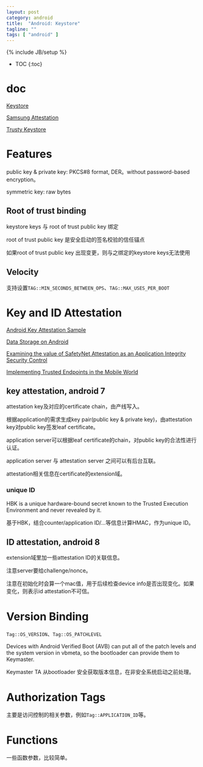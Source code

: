 ```yaml
---
layout: post
category: android
title:  "Android: Keystore"
tagline: ""
tags: [ "android" ] 
---
```

{% include JB/setup %}

* TOC
{:toc}

# doc

[Keystore](https://source.android.com/security/keystore)

[Samsung Attestation](https://docs.samsungknox.com/dev/knox-attestation/about-attestation.htm)

[Trusty Keystore](https://projectacrn.github.io/2.0/tutorials/trustyACRN.html)


# Features

public key & private key: PKCS#8 format, DER。without password-based encryption。

symmetric key: raw bytes

## Root of trust binding

keystore keys 与 root of trust public key 绑定

root of trust  public key 是安全启动的签名校验的信任锚点

如果root of trust public key 出现变更，则与之绑定的keystore keys无法使用

## Velocity

支持设置`TAG::MIN_SECONDS_BETWEEN_OPS`、`TAG::MAX_USES_PER_BOOT`

# Key and ID Attestation

[Android Key Attestation Sample](https://github.com/google/android-key-attestation)

[Data Storage on Android](https://mobile-security.gitbook.io/mobile-security-testing-guide/android-testing-guide/0x05d-testing-data-storage)

[Examining the value of SafetyNet Attestation as an Application Integrity Security Control](https://census-labs.com/news/2017/11/17/examining-the-value-of-safetynet-attestation-as-an-application-integrity-security-control/)

[Implementing Trusted Endpoints in the Mobile World](https://www.slideshare.net/linecorp/implementing-trusted-endpoints-in-the-mobile-world)

##  key attestation, android 7

attestation key及对应的certificate chain，由产线写入。

根据application的需求生成key pair(public key & private key)，由attestation key对public key签发leaf certificate。

application server可以根据leaf certificate的chain，对public key的合法性进行认证。

application server 与 attestation server 之间可以有后台互联。

attestation相关信息在certificate的extension域。

### unique ID

HBK is a unique hardware-bound secret known to the Trusted Execution Environment and never revealed by it.

基于HBK，结合counter/application ID/...等信息计算HMAC，作为unique ID。

##  ID attestation, android 8

extension域里加一些attestation ID的关联信息。

注意server要给challenge/nonce。

注意在初始化时会算一个mac值，用于后续检查device info是否出现变化。如果变化，则表示id attestation不可信。

# Version Binding

`Tag::OS_VERSION`、`Tag::OS_PATCHLEVEL`

Devices with Android Verified Boot (AVB) can put all of the patch levels and the system version in vbmeta, so the bootloader can provide them to Keymaster.

Keymaster TA 从bootloader 安全获取版本信息，在非安全系统启动之前处理。

# Authorization Tags

主要是访问控制的相关参数，例如`Tag::APPLICATION_ID`等。

# Functions

一些函数参数，比较简单。
